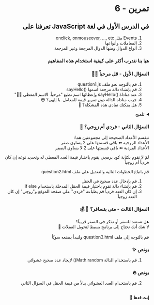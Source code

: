 <div dir="rtl">

# تمرين - 6

## في الدرس الأول في لغة JavaScript تعرفنا على

1. Events مثل onclick, onmouseover, ..., etc
2. المعاملات وأنواعها
3. أنواع الدوال ومنها الدوال المرجعة وغير المرجعة

### هيا بنا نتدرب أكثر على كيفية استخدام هذه المفاهيم

### السؤال الأول - قل مرحباً 👋🏻

1. قم بالتوجه نحو ملف question1.js
2. قم بإنشاء دالة مرجعة اسمها ()sayHello
3. عند مناداة ()sayHello وإعطائها اسم تطبع "مرحباً، الاسم المعطى 👋🏻"
4. جرب مناداة الدالة دون تمرير قيمة للمعامل. يا إلهي؟ 😳
5. هل يمكنك تفادي هذه المشكلة؟ 🤔
<details>
   <summary>
      تلميح
   </summary>
   <pre>
   يمكنك استخدام if statement 😉
   </pre>
</details>

### السؤال الثاني - فردي أم زوجي؟ 🥴

تنقسم الأعداد الصحيحة إلى مجموعتين هما:
<br>الأعداد الزوجية ⬅ باقي قسمتها على 2 يساوي صفر
<br>الأعداد الفردية ⬅ باقي قسمتها على 2 لا يساوي الصفر

لمَ لا نقوم بكتابة كود برمجي يقوم باختبار قيمة العدد المعطى له وتحديد نوعه إن كان فردياً أم زوجياً

قم باتباع الخطوات التالية والتعديل على ملف question2.html

1. قم بإدخال عدد صحيح في الحقل
2. قم بإنشاء دالة تقوم باختبار قيمة الحقل المدخلة باستخدام if else
3. إن كان العدد فردياً قم بطباعة "فردي" على صفحة الموقع و"زوجي" إن كان العدد زوجياً

### السؤال الثالث - متى بتسافر؟ 🛫 💰

هل تستعد للسفر أو تفكر في السفر قريباً؟
<br>لا شك أنك تحتاج إلى برنامج بسيط لتحويل العملات 💸
<br>
<br>قم بالتوجه إلى ملف question3.html ولنبدأ بصنعه سويّاً

### بونص ✨

1. قم باستخدام الدالة Math.random() لإيجاد عدد صحيح عشوائي

### بونص 🔥

2. قم باستخدام العدد العشوائي بدلاً من قيمة الحقل في السؤال الثاني

<br>
<b>إنت قدها 🏅</b>

</div>
